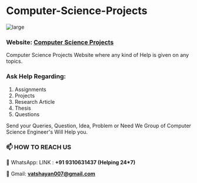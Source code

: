 # Computer-Science-Projects

![large](https://user-images.githubusercontent.com/28294942/121812164-7aa03080-cc84-11eb-8b77-387341d4b7a3.png)

### Website: [**Computer Science Projects**](https://computerscienceproject.com/) 

Computer Science Projects Website where any kind of Help is given on any topics.

### Ask Help Regarding: 
1. Assignments
2. Projects
3. Research Article
4. Thesis 
5. Questions

Send your Queries, Question, Idea, Problem or Need We Group of Computer Science Engineer's Will Help you. 

### 📫 HOW TO REACH US
💬 WhatsApp: LINK : **+91 9310631437 (Helping 24*7)**

💬 Gmail: **vatshayan007@gmail.com**
